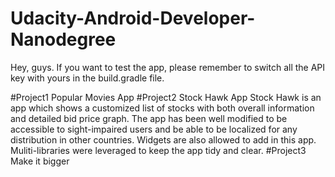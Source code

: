 # Udacity-Android-Developer-Nanodegree
Hey, guys. If you want to test the app, please remember to switch all the API key with yours in the build.gradle file.

#Project1 Popular Movies App
#Project2 Stock Hawk App
Stock Hawk is an app which shows a customized list of stocks with both overall information and detailed bid price graph. The app has been well modified to be accessible to sight-impaired users and be able to be localized for any distribution in other countries. Widgets are also allowed to add in this app. Muliti-libraries were leveraged to keep the app tidy and clear.
#Project3 Make it bigger 

